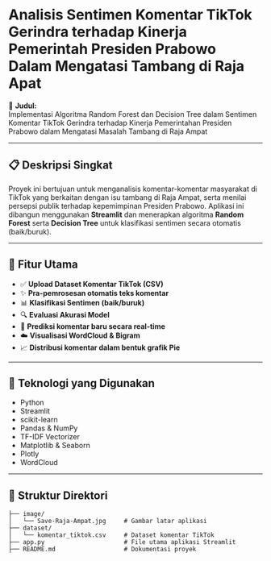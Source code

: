 # Analisis Sentimen Komentar TikTok Gerindra terhadap Kinerja Pemerintah Presiden Prabowo Dalam Mengatasi Tambang di Raja Apat

📌 **Judul:**  
Implementasi Algoritma Random Forest dan Decision Tree dalam Sentimen Komentar TikTok Gerindra terhadap Kinerja Pemerintahan Presiden Prabowo dalam Mengatasi Masalah Tambang di Raja Ampat

---

## 📋 Deskripsi Singkat
Proyek ini bertujuan untuk menganalisis komentar-komentar masyarakat di TikTok yang berkaitan dengan isu tambang di Raja Ampat, serta menilai persepsi publik terhadap kepemimpinan Presiden Prabowo. Aplikasi ini dibangun menggunakan **Streamlit** dan menerapkan algoritma **Random Forest** serta **Decision Tree** untuk klasifikasi sentimen secara otomatis (baik/buruk).

---

## 🚀 Fitur Utama
- ✅ **Upload Dataset Komentar TikTok (CSV)**
- ✨ **Pra-pemrosesan otomatis teks komentar**
- 📊 **Klasifikasi Sentimen (baik/buruk)**
- 🔍 **Evaluasi Akurasi Model**
- 🧾 **Prediksi komentar baru secara real-time**
- ☁️ **Visualisasi WordCloud & Bigram**
- 📈 **Distribusi komentar dalam bentuk grafik Pie**

---

## 🧠 Teknologi yang Digunakan
- Python
- Streamlit
- scikit-learn
- Pandas & NumPy
- TF-IDF Vectorizer
- Matplotlib & Seaborn
- Plotly
- WordCloud

---

## 📂 Struktur Direktori

```plaintext
├── image/
│   └── Save-Raja-Ampat.jpg     # Gambar latar aplikasi
├── dataset/
│   └── komentar_tiktok.csv     # Dataset komentar TikTok
├── app.py                      # File utama aplikasi Streamlit
├── README.md                   # Dokumentasi proyek
